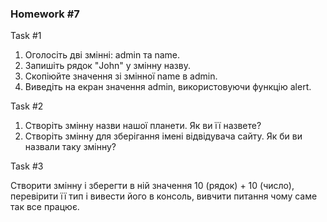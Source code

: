 ### Homework #7

Task #1

1. Оголосіть дві змінні: admin та name.
2. Запишіть рядок "John" у змінну назву.
3. Скопіюйте значення зі змінної name в admin.
4. Виведіть на екран значення admin, використовуючи функцію alert.


Task #2

1. Створіть змінну назви нашої планети. Як ви її назвете?
2. Створіть змінну для зберігання імені відвідувача сайту. Як би ви назвали таку змінну?


Task #3

Створити змінну і зберегти в ній значення 10 (рядок) + 10 (число), 
перевірити її тип і вивести його в консоль, вивчити питання чому саме так все працює.
